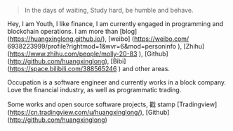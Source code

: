 

> In the days of waiting,
> Study hard, be humble and behave.


Hey, I am Youth, I like finance, I am currently engaged in programming and blockchain operations. I am more than [blog] (https://huangxinglong.github.io/), [weibo] (https://weibo.com/ 6938223999/profile?rightmod=1&wvr=6&mod=personinfo
), [Zhihu] (https://www.zhihu.com/people/molly-20-83
), [Github] (http://github.com/huangxinglong), [Bibi] (https://space.bilibili.com/388565246
) and other areas.

Occupation is a software engineer and currently works in a block company. Love the financial industry, as well as programmatic trading.

Some works and open source software projects, 戳 stamp [Tradingview] (https://cn.tradingview.com/u/huangxinglong/), [Github] (http://github.com/huangxinglong)


